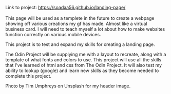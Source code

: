 Link to project: https://soadaa56.github.io/landing-page/ <br /><br />
This page will be used as a templete in the future to create a webpage showing off various creations my gf has made. Almost like a virtual business card. I will need to teach myself a lot about how to make websites function correctly on various mobile devices. <br />


This project is to test and expand my skills for creating a landing page. <br />

The Odin Project will be supplying me with a layout to recreate, along with a template of what fonts and colors to use. This project will use all the skills that I've learned of html and css from The Odin Project. It will also test my ability to lookup (google) and learn new skills as they become needed to complete this project. <br />

Photo by Tim Umphreys on Unsplash for my header image.
